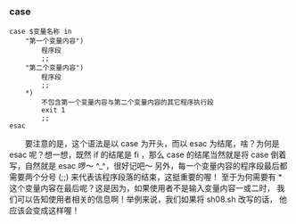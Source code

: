 ### case
```shell
case $变量名称 in
	"第一个变量内容")
		程序段
		;;
	"第二个变量内容")
		程序段
		;;
	*)
		不包含第一个变量内容与第二个变量内容的其它程序执行段
		exit 1
		;;
esac
```

　　要注意的是，这个语法是以 case 为开头，而以 esac 为结尾，啥？为何是 esac 呢？想一想，既然 if 的结尾是 fi ，那么 case 的结尾当然就是将 case 倒着写，自然就是 esac 啰～ ^\_^，很好记吧～ 另外，每一个变量内容的程序段最后都需要两个分号 (;;) 来代表该程序段落的结束，这挺重要的喔！ 至于为何需要有 * 这个变量内容在最后呢？这是因为，如果使用者不是输入变量内容一或二时， 我们可以告知使用者相关的信息啊！举例来说，我们如果将 sh08.sh 改写的话， 他应该会变成这样喔！
